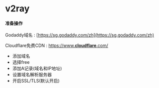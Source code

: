 # v2ray

#### 准备操作

Godaddy域名 : [https://sg.godaddy.com/zh](https://sg.godaddy.com/zh)

Cloudflare免费CDN : [https://www.**cloudflare**.com/](http://www.baidu.com/link?url=-kXyAJYvgMWiGooBatfD0Q1kNCzSRgwxuDpK2OX1fRwjq5G0SwtelYOhgsuaRoV2)

* 添加域名
* 选择free
* 添加A记录\(域名和IP地址\)
* 设置域名解析服务器
* 开启SSL/TLS\(默认开启\)




